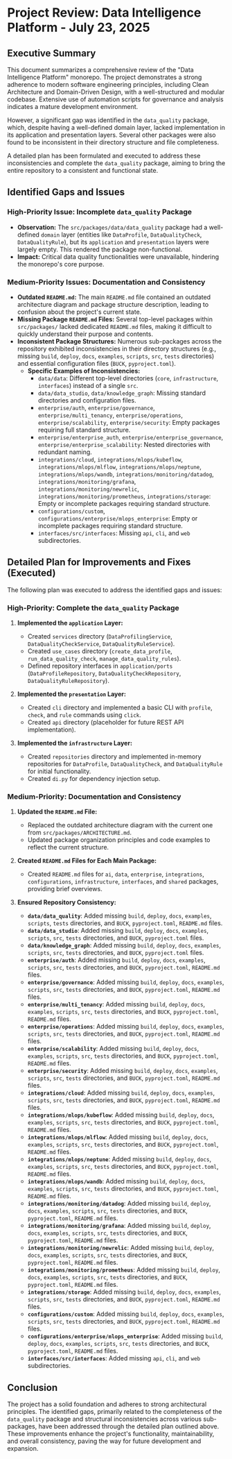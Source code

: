 # Project Review: Data Intelligence Platform - July 23, 2025

## Executive Summary

This document summarizes a comprehensive review of the "Data Intelligence Platform" monorepo. The project demonstrates a strong adherence to modern software engineering principles, including Clean Architecture and Domain-Driven Design, with a well-structured and modular codebase. Extensive use of automation scripts for governance and analysis indicates a mature development environment.

However, a significant gap was identified in the `data_quality` package, which, despite having a well-defined domain layer, lacked implementation in its application and presentation layers. Several other packages were also found to be inconsistent in their directory structure and file completeness.

A detailed plan has been formulated and executed to address these inconsistencies and complete the `data_quality` package, aiming to bring the entire repository to a consistent and functional state.

## Identified Gaps and Issues

### High-Priority Issue: Incomplete `data_quality` Package

*   **Observation:** The `src/packages/data/data_quality` package had a well-defined `domain` layer (entities like `DataProfile`, `DataQualityCheck`, `DataQualityRule`), but its `application` and `presentation` layers were largely empty. This rendered the package non-functional.
*   **Impact:** Critical data quality functionalities were unavailable, hindering the monorepo's core purpose.

### Medium-Priority Issues: Documentation and Consistency

*   **Outdated `README.md`:** The main `README.md` file contained an outdated architecture diagram and package structure description, leading to confusion about the project's current state.
*   **Missing Package `README.md` Files:** Several top-level packages within `src/packages/` lacked dedicated `README.md` files, making it difficult to quickly understand their purpose and contents.
*   **Inconsistent Package Structures:** Numerous sub-packages across the repository exhibited inconsistencies in their directory structures (e.g., missing `build`, `deploy`, `docs`, `examples`, `scripts`, `src`, `tests` directories) and essential configuration files (`BUCK`, `pyproject.toml`).
    *   **Specific Examples of Inconsistencies:**
        *   `data/data`: Different top-level directories (`core`, `infrastructure`, `interfaces`) instead of a single `src`.
        *   `data/data_studio`, `data/knowledge_graph`: Missing standard directories and configuration files.
        *   `enterprise/auth`, `enterprise/governance`, `enterprise/multi_tenancy`, `enterprise/operations`, `enterprise/scalability`, `enterprise/security`: Empty packages requiring full standard structure.
        *   `enterprise/enterprise_auth`, `enterprise/enterprise_governance`, `enterprise/enterprise_scalability`: Nested directories with redundant naming.
        *   `integrations/cloud`, `integrations/mlops/kubeflow`, `integrations/mlops/mlflow`, `integrations/mlops/neptune`, `integrations/mlops/wandb`, `integrations/monitoring/datadog`, `integrations/monitoring/grafana`, `integrations/monitoring/newrelic`, `integrations/monitoring/prometheus`, `integrations/storage`: Empty or incomplete packages requiring standard structure.
        *   `configurations/custom`, `configurations/enterprise/mlops_enterprise`: Empty or incomplete packages requiring standard structure.
        *   `interfaces/src/interfaces`: Missing `api`, `cli`, and `web` subdirectories.

## Detailed Plan for Improvements and Fixes (Executed)

The following plan was executed to address the identified gaps and issues:

### High-Priority: Complete the `data_quality` Package

1.  **Implemented the `application` Layer:**
    *   Created `services` directory (`DataProfilingService`, `DataQualityCheckService`, `DataQualityRuleService`).
    *   Created `use_cases` directory (`create_data_profile`, `run_data_quality_check`, `manage_data_quality_rules`).
    *   Defined repository interfaces in `application/ports` (`DataProfileRepository`, `DataQualityCheckRepository`, `DataQualityRuleRepository`).

2.  **Implemented the `presentation` Layer:**
    *   Created `cli` directory and implemented a basic CLI with `profile`, `check`, and `rule` commands using `click`.
    *   Created `api` directory (placeholder for future REST API implementation).

3.  **Implemented the `infrastructure` Layer:**
    *   Created `repositories` directory and implemented in-memory repositories for `DataProfile`, `DataQualityCheck`, and `DataQualityRule` for initial functionality.
    *   Created `di.py` for dependency injection setup.

### Medium-Priority: Documentation and Consistency

1.  **Updated the `README.md` File:**
    *   Replaced the outdated architecture diagram with the current one from `src/packages/ARCHITECTURE.md`.
    *   Updated package organization principles and code examples to reflect the current structure.

2.  **Created `README.md` Files for Each Main Package:**
    *   Created `README.md` files for `ai`, `data`, `enterprise`, `integrations`, `configurations`, `infrastructure`, `interfaces`, and `shared` packages, providing brief overviews.

3.  **Ensured Repository Consistency:**
    *   **`data/data_quality`**: Added missing `build`, `deploy`, `docs`, `examples`, `scripts`, `tests` directories, and `BUCK`, `pyproject.toml`, `README.md` files.
    *   **`data/data_studio`**: Added missing `build`, `deploy`, `docs`, `examples`, `scripts`, `src`, `tests` directories, and `BUCK`, `pyproject.toml` files.
    *   **`data/knowledge_graph`**: Added missing `build`, `deploy`, `docs`, `examples`, `scripts`, `src`, `tests` directories, and `BUCK`, `pyproject.toml` files.
    *   **`enterprise/auth`**: Added missing `build`, `deploy`, `docs`, `examples`, `scripts`, `src`, `tests` directories, and `BUCK`, `pyproject.toml`, `README.md` files.
    *   **`enterprise/governance`**: Added missing `build`, `deploy`, `docs`, `examples`, `scripts`, `src`, `tests` directories, and `BUCK`, `pyproject.toml`, `README.md` files.
    *   **`enterprise/multi_tenancy`**: Added missing `build`, `deploy`, `docs`, `examples`, `scripts`, `src`, `tests` directories, and `BUCK`, `pyproject.toml`, `README.md` files.
    *   **`enterprise/operations`**: Added missing `build`, `deploy`, `docs`, `examples`, `scripts`, `src`, `tests` directories, and `BUCK`, `pyproject.toml`, `README.md` files.
    *   **`enterprise/scalability`**: Added missing `build`, `deploy`, `docs`, `examples`, `scripts`, `src`, `tests` directories, and `BUCK`, `pyproject.toml`, `README.md` files.
    *   **`enterprise/security`**: Added missing `build`, `deploy`, `docs`, `examples`, `scripts`, `src`, `tests` directories, and `BUCK`, `pyproject.toml`, `README.md` files.
    *   **`integrations/cloud`**: Added missing `build`, `deploy`, `docs`, `examples`, `scripts`, `src`, `tests` directories, and `BUCK`, `pyproject.toml`, `README.md` files.
    *   **`integrations/mlops/kubeflow`**: Added missing `build`, `deploy`, `docs`, `examples`, `scripts`, `src`, `tests` directories, and `BUCK`, `pyproject.toml`, `README.md` files.
    *   **`integrations/mlops/mlflow`**: Added missing `build`, `deploy`, `docs`, `examples`, `scripts`, `src`, `tests` directories, and `BUCK`, `pyproject.toml`, `README.md` files.
    *   **`integrations/mlops/neptune`**: Added missing `build`, `deploy`, `docs`, `examples`, `scripts`, `src`, `tests` directories, and `BUCK`, `pyproject.toml`, `README.md` files.
    *   **`integrations/mlops/wandb`**: Added missing `build`, `deploy`, `docs`, `examples`, `scripts`, `src`, `tests` directories, and `BUCK`, `pyproject.toml`, `README.md` files.
    *   **`integrations/monitoring/datadog`**: Added missing `build`, `deploy`, `docs`, `examples`, `scripts`, `src`, `tests` directories, and `BUCK`, `pyproject.toml`, `README.md` files.
    *   **`integrations/monitoring/grafana`**: Added missing `build`, `deploy`, `docs`, `examples`, `scripts`, `src`, `tests` directories, and `BUCK`, `pyproject.toml`, `README.md` files.
    *   **`integrations/monitoring/newrelic`**: Added missing `build`, `deploy`, `docs`, `examples`, `scripts`, `src`, `tests` directories, and `BUCK`, `pyproject.toml`, `README.md` files.
    *   **`integrations/monitoring/prometheus`**: Added missing `build`, `deploy`, `docs`, `examples`, `scripts`, `src`, `tests` directories, and `BUCK`, `pyproject.toml`, `README.md` files.
    *   **`integrations/storage`**: Added missing `build`, `deploy`, `docs`, `examples`, `scripts`, `src`, `tests` directories, and `BUCK`, `pyproject.toml`, `README.md` files.
    *   **`configurations/custom`**: Added missing `build`, `deploy`, `docs`, `examples`, `scripts`, `src`, `tests` directories, and `BUCK`, `pyproject.toml`, `README.md` files.
    *   **`configurations/enterprise/mlops_enterprise`**: Added missing `build`, `deploy`, `docs`, `examples`, `scripts`, `src`, `tests` directories, and `BUCK`, `pyproject.toml`, `README.md` files.
    *   **`interfaces/src/interfaces`**: Added missing `api`, `cli`, and `web` subdirectories.

## Conclusion

The project has a solid foundation and adheres to strong architectural principles. The identified gaps, primarily related to the completeness of the `data_quality` package and structural inconsistencies across various sub-packages, have been addressed through the detailed plan outlined above. These improvements enhance the project's functionality, maintainability, and overall consistency, paving the way for future development and expansion.
